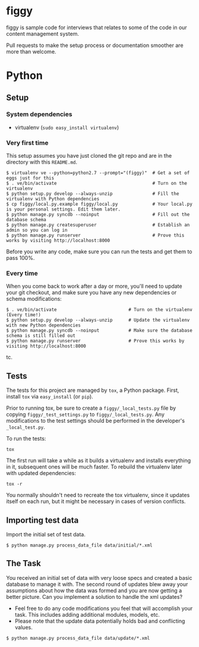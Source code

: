 # figgy

figgy is sample code for interviews that relates to some of the code in our content management system.

Pull requests to make the setup process or documentation smoother are more than welcome.


# Python
 
## Setup

### System dependencies

* virtualenv (`sudo easy_install virtualenv`)

### Very first time

This setup assumes you have just cloned the git repo and are in the directory with this `README.md`.

    $ virtualenv ve --python=python2.7 --prompt="(figgy)"  # Get a set of eggs just for this
    $ . ve/bin/activate                                    # Turn on the virtualenv
    $ python setup.py develop --always-unzip               # Fill the virtualenv with Python dependencies
    $ cp figgy/local.py.example figgy/local.py             # Your local.py is your personal settings. Edit them later.
    $ python manage.py syncdb --noinput                    # Fill out the database schema
    $ python manage.py createsuperuser                     # Establish an admin so you can log in
    $ python manage.py runserver                           # Prove this works by visiting http://localhost:8000

Before you write any code, make sure you can run the tests and get them to pass 100%.

### Every time

When you come back to work after a day or more, you'll need to update your git checkout, and make
sure you have any new dependencies or schema modifications:

    $ . ve/bin/activate                           # Turn on the virtualenv (Every time!)
    $ python setup.py develop --always-unzip      # Update the virtualenv with new Python dependencies
    $ python manage.py syncdb --noinput           # Make sure the database schema is still filled out
    $ python manage.py runserver                  # Prove this works by visiting http://localhost:8000

tc.

## Tests

The tests for this project are managed by `tox`, a Python package.
First, install `tox` via `easy_install` (or `pip`).

Prior to running tox, be sure to create a `figgy/_local_tests.py` file by copying
`figgy/_test_settings.py` to `figgy/_local_tests.py`.  Any modifications to the test settings
should be performed in the developer's `_local_test.py`.

To run the tests:

    tox

The first run will take a while as it builds a virtualenv and installs everything in it, subsequent
ones will be much faster.  To rebuild the virtualenv later with updated dependencies:

    tox -r

You normally shouldn't need to recreate the tox virtualenv, since it updates itself on each run,
but it might be necessary in cases of version conflicts.


## Importing test data
Import the initial set of test data.

````
$ python manage.py process_data_file data/initial/*.xml
````

## The Task

You received an initial set of data with very loose specs and created a basic database to manage it with. The second round of updates blew away your assumptions about how the data was formed and you are now getting a better picture. Can you implement a solution to handle the xml updates?

* Feel free to do any code modifications you feel that will accomplish your task. This includes adding additional modules, models, etc.
* Please note that the update data potentially holds bad and conflicting values.



````
$ python manage.py process_data_file data/update/*.xml
````

